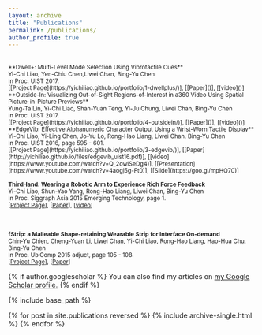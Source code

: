 ```yaml
---
layout: archive
title: "Publications"
permalink: /publications/
author_profile: true
---
```

<br>
<small>**Dwell+: Multi-Level Mode Selection Using Vibrotactile Cues**<br>
Yi-Chi Liao, Yen-Chiu Chen,Liwei Chan, Bing-Yu Chen <br>
In Proc. UIST 2017. </small><br>
<small>[[Project Page](https://yichiliao.github.io/portfolio/1-dwellplus/)], [[Paper]()], [[video]()]</small>

<br>
<small>**Outside-In: Visualizing Out-of-Sight Regions-of-Interest in a360 Video Using Spatial Picture-in-Picture Previews**<br>
Yung-Ta Lin, Yi-Chi Liao, Shan-Yuan Teng, Yi-Ju Chung, Liwei Chan, Bing-Yu Chen <br>
In Proc. UIST 2017. </small><br>
<small>[[Project Page](https://yichiliao.github.io/portfolio/4-outsidein/)], [[Paper]()], [[video]()]</small>


<br>
<small>**EdgeVib: Effective Alphanumeric Character Output Using a Wrist-Worn Tactile Display**<br>
Yi-Chi Liao, Yi-Ling Chen, Jo-Yu Lo, Rong-Hao Liang, Liwei Chan, Bing-Yu Chen <br>
In Proc. UIST 2016, page 595 - 601. </small><br>
<small>[[Project Page](https://yichiliao.github.io/portfolio/3-edgevib/)], [[Paper](http://yichiliao.github.io/files/edgevib_uist16.pdf)], [[video](https://www.youtube.com/watch?v=Q_2owlSeDg4)], [[Presentation](https://www.youtube.com/watch?v=4aogj5g-Ft0)], [[Slide](https://goo.gl/mpHQ70)]</small>

<br>

<small>**ThirdHand: Wearing a Robotic Arm to Experience Rich Force Feedback**<br>
Yi-Chi Liao, Shun-Yao Yang, Rong-Hao Liang, Liwei Chan, Bing-Yu Chen<br>
In Proc. Siggraph Asia 2015 Emerging Technology, page 1. </small><br>
<small>[[Project Page](https://yichiliao.github.io/portfolio/5-thirdhand/)], [[Paper](http://yichiliao.github.io/files/thirdhand_sa15.pdf)], [[video](https://www.youtube.com/watch?v=Q_2owlSeDg4)]</small>

<br>

<small>**fStrip: a Malleable Shape-retaining Wearable Strip for Interface On-demand**<br>
Chin-Yu Chien, Cheng-Yuan Li, Liwei Chan, Yi-Chi Liao, Rong-Hao Liang, Hao-Hua Chu, Bing-Yu Chen<br>
In Proc. UbiComp 2015 adjuct, page 105 - 108. </small><br>
<small>[[Project Page](https://yichiliao.github.io/portfolio/6-fstrip/)], [[Paper](http://dl.acm.org/citation.cfm?id=2800883&CFID=944733130&CFTOKEN=32899269)]</small>

{% if author.googlescholar %}
  You can also find my articles on <u><a href="{{author.googlescholar}}">my Google Scholar profile</a>.</u>
{% endif %}

{% include base_path %}

{% for post in site.publications reversed %}
  {% include archive-single.html %}
{% endfor %}
